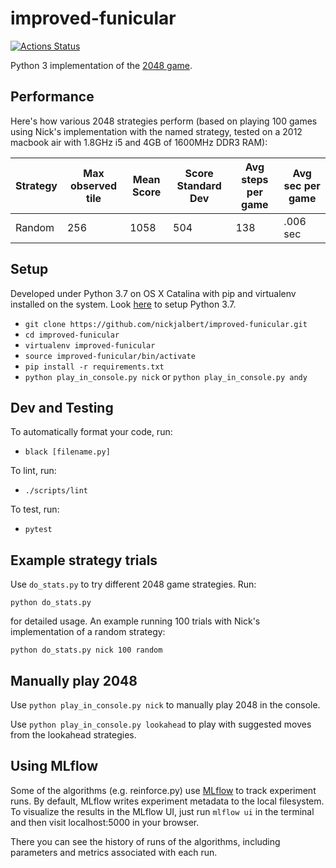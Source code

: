 # improved-funicular

[![Actions Status](https://github.com/nickjalbert/improved-funicular/workflows/Python%20Lint%20and%20Test/badge.svg)](https://github.com/nickjalbert/improved-funicular/actions)

Python 3 implementation of the [2048 game](https://play2048.co/).

## Performance

Here's how various 2048 strategies perform
(based on playing 100 games using Nick's
implementation with the named strategy,
tested on a 2012 macbook air with 1.8GHz i5 and 4GB of 1600MHz DDR3 RAM):

| Strategy      | Max observed tile | Mean Score    | Score Standard Dev | Avg steps per game | Avg sec per game |
| ------------- | ----------------- | ------------- | ------------------ |------------------- | ---------------- |
| Random        | 256               | 1058          | 504                | 138                | .006 sec         |


## Setup

Developed under Python 3.7 on OS X Catalina with pip and virtualenv installed
on the system.  Look [here](https://stackoverflow.com/a/23842752) to setup
Python 3.7.

* `git clone https://github.com/nickjalbert/improved-funicular.git`
* `cd improved-funicular`
* `virtualenv improved-funicular`
* `source improved-funicular/bin/activate`
* `pip install -r requirements.txt`
* `python play_in_console.py nick` or `python play_in_console.py andy`

## Dev and Testing

To automatically format your code, run:

* `black [filename.py]`

To lint, run:

* `./scripts/lint`

To test, run:

* `pytest`

## Example strategy trials

Use `do_stats.py` to try different 2048 game strategies.  Run:

```python do_stats.py```

for detailed usage.  An example running 100 trials with Nick's implementation
of a random strategy:

```python do_stats.py nick 100 random```


## Manually play 2048

Use `python play_in_console.py nick` to manually play 2048 in the console.

Use `python play_in_console.py lookahead` to play with suggested moves from
the lookahead strategies.

## Using MLflow

Some of the algorithms (e.g. reinforce.py) use [MLflow](https://mlflow.org/)
to track experiment runs. By default, MLflow writes experiment metadata to the
local filesystem. To visualize the results in the MLflow UI, just
run `mlflow ui` in the terminal and then visit localhost:5000 in your browser.

There you can see the history of runs of the algorithms, including parameters
and metrics associated with each run.
